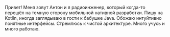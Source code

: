 Привет! Меня зовут Антон и я радиоинженер, который когда-то перешёл на темную сторону мобильной нативной разработки.
Пишу на Kotlin, иногда заглядываю в гости к бабушке Java.
Обожаю интуйтивно понятные интерфейсы.
Стремлюсь к чистой архитектуре.
Много учусь и много работаю.
